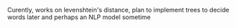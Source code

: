 Curently, works on levenshtein's distance, plan to implement trees to decide words later and perhaps an NLP model sometime